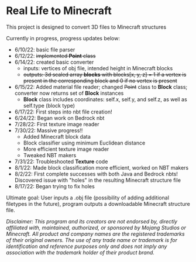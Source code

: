 # Real Life to Minecraft
This project is designed to convert 3D files to Minecraft structures

Currently in progress, progress updates below:

- 6/10/22: basic file parser
- 6/12/22: ~~implemented **Point** class~~
- 6/14/22: created basic converter
  - inputs: vertices of obj file, intended height in Minecraft blocks
  - ~~outputs: 3d scaled array **blocks** with blocks[x, y, z] = 1 if a vertex is present in the corresponding block and 0 if no vertex is present~~
- 6/15/22: Added material file reader; changed ~~Point~~ class to **Block** class; converter now returns set of **Block** instances
  - **Block** class includes coordinates: self.x, self.y, and self.z, as well as self.type (block type)      
- 6/17/22: First steps into nbt file creation!
- 6/24/22: Began work on Bedrock nbt
- 7/28/22: First texture image reader
- 7/30/22: Massive progress!!
  - Added Minecraft block data
  - Block classifier using minimum Euclidean distance
  - More efficient texture image reader
  - Tweaked NBT makers
- 7/31/22: Troubleshooted **Texture** code
- 8/1/22: Made block classification more efficient, worked on NBT makers
- 8/2/22: First complete successes with both Java and Bedrock nbts! Discovered issue with "holes" in the resulting Minecraft structure file
- 8/17/22: Began trying to fix holes


Ultimate goal: User inputs a .obj file (possibility of adding additional filetypes in the future), program outputs a downloadable Minecraft structure file.

*Disclaimer: This program and its creators are not endorsed by, directly affiliated with, maintained, authorized, or sponsored by Mojang Studios or Minecraft. All product and company names are the registered trademarks of their original owners. The use of any trade name or trademark is for identification and reference purposes only and does not imply any association with the trademark holder of their product brand.*

